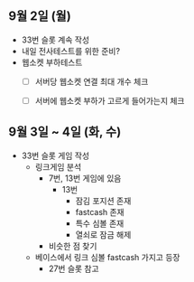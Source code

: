 
## 9월 2일 (월)

- 33번 슬롯 계속 작성
- 내일 전사테스트를 위한 준비?
- 웹소켓 부하테스트
	- [ ] 서버당 웹소켓 연결 최대 개수 체크
	- [ ] 서버에 웹소켓 부하가 고르게 들어가는지 체크


## 9월 3일 ~ 4일 (화, 수)

- 33번 슬롯 게임 작성
	- 링크게임 분석
		- 7번, 13번 게임에 있음
			- 13번
				- 잠김 포지션 존재
				- fastcash 존재
				- 특수 심볼 존재
				- 열쇠로 잠금 해제
		- 비슷한 점 찾기
	- 베이스에서 링크 심볼 fastcash 가지고 등장
		- 27번 슬롯 참고
